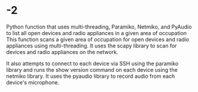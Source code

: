 # -2
Python function that uses multi-threading, Paramiko, Netmiko, and PyAudio to list all open devices and radio appliances in a given area of occupation
This function scans a given area of occupation for open devices and radio appliances using multi-threading.
It uses the scapy library to scan for devices and radio appliances on the network.

It also attempts to connect to each device via SSH using the paramiko library and runs the show version command on each device using the netmiko library.
It uses the pyaudio library to record audio from each device's microphone.

